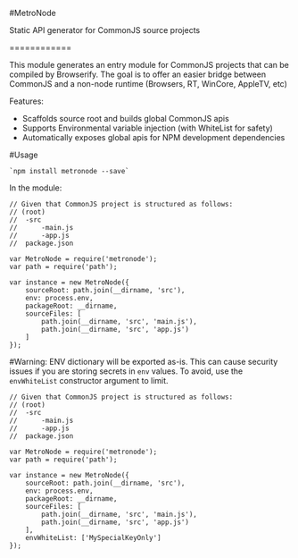 #MetroNode

Static API generator for CommonJS source projects

============ 

This module generates an entry module for CommonJS projects that can be compiled by Browserify.
The goal is to offer an easier bridge between CommonJS and a non-node runtime (Browsers, RT, WinCore, AppleTV, etc)

Features:

- Scaffolds source root and builds global CommonJS apis
- Supports Environmental variable injection (with WhiteList for safety)
- Automatically exposes global apis for NPM development dependencies 

#Usage

	`npm install metronode --save`

In the module:

	// Given that CommonJS project is structured as follows:
	// (root)
	// 	-src
	// 		-main.js
	// 		-app.js
	// 	package.json
	
	var MetroNode = require('metronode');
	var path = require('path');
	
	var instance = new MetroNode({
		sourceRoot: path.join(__dirname, 'src'),
		env: process.env,
		packageRoot: __dirname,
		sourceFiles: [
			path.join(__dirname, 'src', 'main.js'),
			path.join(__dirname, 'src', 'app.js')
		]
	});
	
#Warning: ENV dictionary will be exported as-is. 
This can cause security issues if you are storing secrets in `env` values. 
To avoid, use the `envWhiteList` constructor argument to limit.

	// Given that CommonJS project is structured as follows:
	// (root)
	// 	-src
	// 		-main.js
	// 		-app.js
	// 	package.json
	
	var MetroNode = require('metronode');
	var path = require('path');
	
	var instance = new MetroNode({
		sourceRoot: path.join(__dirname, 'src'),
		env: process.env,
		packageRoot: __dirname,
		sourceFiles: [
			path.join(__dirname, 'src', 'main.js'),
			path.join(__dirname, 'src', 'app.js')
		],
		envWhiteList: ['MySpecialKeyOnly']
	});
	